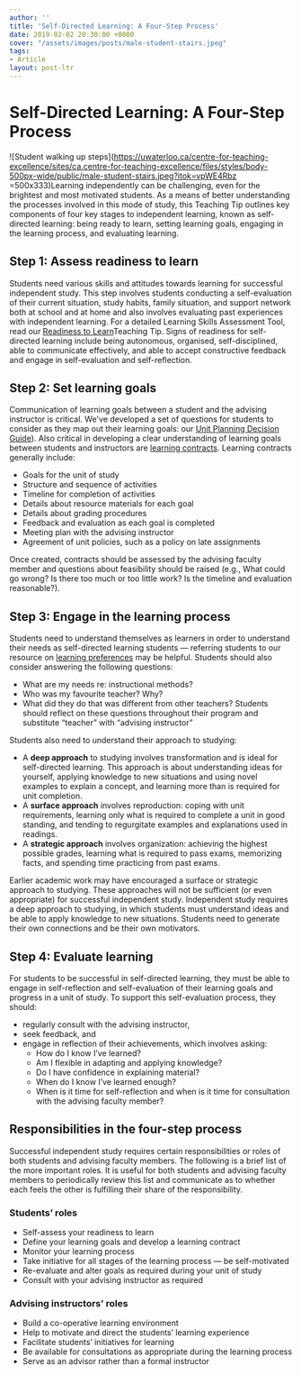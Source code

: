```yaml
---
author: ''
title: 'Self-Directed Learning: A Four-Step Process'
date: 2019-02-02 20:30:00 +0000
cover: "/assets/images/posts/male-student-stairs.jpeg"
tags:
- Article
layout: post-ltr
---
```

# Self-Directed Learning: A Four-Step Process

![Student walking up steps](https://uwaterloo.ca/centre-for-teaching-excellence/sites/ca.centre-for-teaching-excellence/files/styles/body-500px-wide/public/male-student-stairs.jpeg?itok=vpWE4Rbz =500x333)Learning independently can be challenging, even for the brightest and most motivated students. As a means of better understanding the processes involved in this mode of study, this Teaching Tip outlines key components of four key stages to independent learning, known as self-directed learning: being ready to learn, setting learning goals, engaging in the learning process, and evaluating learning.

## Step 1: Assess readiness to learn

Students need various skills and attitudes towards learning for successful independent study. This step involves students conducting a self-evaluation of their current situation, study habits, family situation, and support network both at school and at home and also involves evaluating past experiences with independent learning. For a detailed Learning Skills Assessment Tool, read our [Readiness to Learn](https://uwaterloo.ca/centre-for-teaching-excellence/teaching-resources/teaching-tips/tips-students/self-directed-learning/independent-studies-readiness-learn)Teaching Tip. Signs of readiness for self-directed learning include being autonomous, organised, self-disciplined, able to communicate effectively, and able to accept constructive feedback and engage in self-evaluation and self­-reflection.

## Step 2: Set learning goals

Communication of learning goals between a student and the advising instructor is critical. We've developed a set of questions for students to consider as they map out their learning goals: our [Unit Planning Decision Guide](https://uwaterloo.ca/centre-for-teaching-excellence/teaching-resources/teaching-tips/tips-students/self-directed-learning/independent-studies-unit-planning-decision-guide)). Also critical in developing a clear understanding of learning goals between students and instructors are [learning contracts](https://uwaterloo.ca/centre-for-teaching-excellence/teaching-resources/teaching-tips/tips-students/self-directed-learning/self-directed-learning-learning-contracts). Learning contracts generally include:

* Goals for the unit of study
* Structure and sequence of activities
* Timeline for completion of activities
* Details about resource materials for each goal
* Details about grading procedures
* Feedback and evaluation as each goal is completed
* Meeting plan with the advising instructor
* Agreement of unit policies, such as a policy on late assignments

Once created, contracts should be assessed by the advising faculty member and questions about feasibility should be raised (e.g., What could go wrong? Is there too much or too little work? Is the timeline and evaluation reasonable?).

## Step 3: Engage in the learning process

Students need to understand themselves as learners in order to understand their needs as self-directed learning students — referring students to our resource on [learning preferences](https://uwaterloo.ca/centre-for-teaching-excellence/teaching-resources/teaching-tips/tips-students/self-knowledge/understanding-your-learning-style) may be helpful. Students should also consider answering the following questions:

* What are my needs re: instructional methods?
* Who was my favourite teacher? Why?
* What did they do that was different from other teachers? Students should reflect on these questions throughout their program and substitute “teacher” with “advising instructor”

Students also need to understand their approach to studying:

* A **deep approach** to studying involves transformation and is ideal for self-directed learning. This approach is about understanding ideas for yourself, applying knowledge to new situations and using novel examples to explain a concept, and learning more than is required for unit completion.
* A **surface approach** involves reproduction: coping with unit requirements, learning only what is required to complete a unit in good standing, and tending to regurgitate examples and explanations used in readings.
* A **strategic approach** involves organization: achieving the highest possible grades, learning what is required to pass exams, memorizing facts, and spending time practicing from past exams.

Earlier academic work may have encouraged a surface or strategic approach to studying. These approaches will not be sufficient (or even appropriate) for successful independent study. Independent study requires a deep approach to studying, in which students must understand ideas and be able to apply knowledge to new situations. Students need to generate their own connections and be their own motivators.

## Step 4: Evaluate learning

For students to be successful in self-directed learning, they must be able to engage in self-reflection and self-evaluation of their learning goals and progress in a unit of study. To support this self-evaluation process, they should:

* regularly consult with the advising instructor,
* seek feedback, and
* engage in reflection of their achievements, which involves asking:
  * How do I know I’ve learned?
  * Am I flexible in adapting and applying knowledge?
  * Do I have confidence in explaining material?
  * When do I know I’ve learned enough?
  * When is it time for self-reflection and when is it time for consultation with the advising faculty member?

## Responsibilities in the four-step process

Successful independent study requires certain responsibilities or roles of both students and advising faculty members. The following is a brief list of the more important roles. It is useful for both students and advising faculty members to periodically review this list and communicate as to whether each feels the other is fulfilling their share of the responsibility.

### Students’ roles

* Self-assess your readiness to learn
* Define your learning goals and develop a learning contract
* Monitor your learning process
* Take initiative for all stages of the learning process — be self-motivated
* Re-evaluate and alter goals as required during your unit of study
* Consult with your advising instructor as required

### Advising instructors’ roles

* Build a co-operative learning environment
* Help to motivate and direct the students’ learning experience
* Facilitate students’ initiatives for learning
* Be available for consultations as appropriate during the learning process
* Serve as an advisor rather than a formal instructor